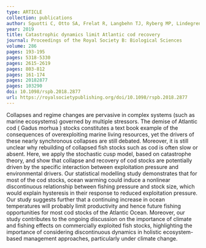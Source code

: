 ```yaml
---
type: ARTICLE
collection: publications
author: Sguotti C, Otto SA, Frelat R, Langbehn TJ, Ryberg MP, Lindegren M, Durant JM, Stenseth NC & M{\"{o}}llmann C
year: 2019
title: Catastrophic dynamics limit Atlantic cod recovery
journal: Proceedings of the Royal Society B: Biological Sciences
volume: 286
pages: 193-195
pages: 5318-5330
pages: 2615-2619
pages: 803-812
pages: 161-174
pages: 20182877
pages: 103290
doi: 10.1098/rspb.2018.2877
url: https://royalsocietypublishing.org/doi/10.1098/rspb.2018.2877
---
```

Collapses and regime changes are pervasive in complex systems (such as marine ecosystems) governed by multiple stressors. The demise of Atlantic cod ( Gadus morhua ) stocks constitutes a text book example of the consequences of overexploiting marine living resources, yet the drivers of these nearly synchronous collapses are still debated. Moreover, it is still unclear why rebuilding of collapsed fish stocks such as cod is often slow or absent. Here, we apply the stochastic cusp model, based on catastrophe theory, and show that collapse and recovery of cod stocks are potentially driven by the specific interaction between exploitation pressure and environmental drivers. Our statistical modelling study demonstrates that for most of the cod stocks, ocean warming could induce a nonlinear discontinuous relationship between fishing pressure and stock size, which would explain hysteresis in their response to reduced exploitation pressure. Our study suggests further that a continuing increase in ocean temperatures will probably limit productivity and hence future fishing opportunities for most cod stocks of the Atlantic Ocean. Moreover, our study contributes to the ongoing discussion on the importance of climate and fishing effects on commercially exploited fish stocks, highlighting the importance of considering discontinuous dynamics in holistic ecosystem-based management approaches, particularly under climate change.
